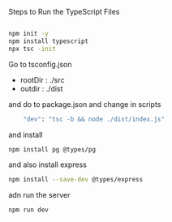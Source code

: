 Steps to Run the TypeScript Files
```sh

npm init -y
npm install typescript
npx tsc -init
```

Go to tsconfig.json 
* rootDir : ./src
* outdir : ./dist

and do to package.json and change in scripts
```sh
    "dev": "tsc -b && node ./dist/index.js"
```

and install 

```sh
npm install pg @types/pg
```

and also install express 

```sh
npm install --save-dev @types/express
```

adn run the server 
```sh
npm run dev
```
